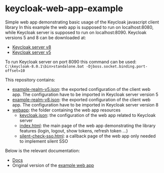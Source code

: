 # keycloak-web-app-example
Simple web app demonstrating basic usage of the Keycloak javascript client library
In this example the web app is supposed to run on localhost:8080, while Keycloak server is supposed to run on localhost:8090.
Keycloak versions 5 and 8 can be downloaded at: 
- [Keycloak server v8](https://www.keycloak.org/archive/downloads-8.0.1.html)
- [Keycloak server v5](https://www.keycloak.org/archive/downloads-5.0.0.html)

To run Keycloak server on port 8090 this command can be used: `C:\keycloak-8.0.1\bin>standalone.bat -Djboss.socket.binding.port-offset=10`

This repository contains:
     
- [example-realm-v5.json](./example-realm-v5.json): the exported configuration of the client web app. The configuration have to be imported in Keycloak server version 5 
- [example-realm-v8.json](./example-realm-v8.json): the exported configuration of the client web app. The configuration have to be imported in Keycloak server version 8
- [webapp](./webapp/): the folder containing the web app resources 
  - [keycloak.json](./webapp/keycloak.json): the configuration of the web app related to Keycloak server
  - [index.html](./webapp/index.html): the main page of the web app demonstrating the library features (login, logout, show tokens, refresh token ...)
  - [silent-check-sso.html](./webapp/silent-check-sso.html): a callback page of the web app only needed to implement silent SSO


Below is the relevant documentation:
- [Docs](https://www.keycloak.org/docs/latest/securing_apps/#javascript-adapter-reference)
- Original version of the [example web app](https://github.com/keycloak/keycloak/tree/master/examples/js-console)



